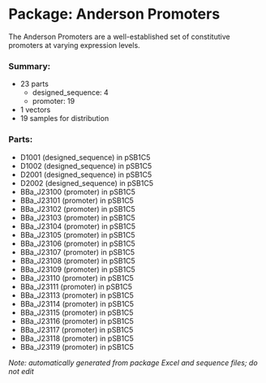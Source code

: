 # Package: Anderson Promoters

The Anderson Promoters are a well-established set of constitutive promoters at varying expression levels.

### Summary:

- 23 parts
    - designed_sequence: 4
    - promoter: 19
- 1 vectors
- 19 samples for distribution

### Parts:

- D1001 (designed_sequence) in pSB1C5
- D1002 (designed_sequence) in pSB1C5
- D2001 (designed_sequence) in pSB1C5
- D2002 (designed_sequence) in pSB1C5
- BBa_J23100 (promoter) in pSB1C5
- BBa_J23101 (promoter) in pSB1C5
- BBa_J23102 (promoter) in pSB1C5
- BBa_J23103 (promoter) in pSB1C5
- BBa_J23104 (promoter) in pSB1C5
- BBa_J23105 (promoter) in pSB1C5
- BBa_J23106 (promoter) in pSB1C5
- BBa_J23107 (promoter) in pSB1C5
- BBa_J23108 (promoter) in pSB1C5
- BBa_J23109 (promoter) in pSB1C5
- BBa_J23110 (promoter) in pSB1C5
- BBa_J23111 (promoter) in pSB1C5
- BBa_J23113 (promoter) in pSB1C5
- BBa_J23114 (promoter) in pSB1C5
- BBa_J23115 (promoter) in pSB1C5
- BBa_J23116 (promoter) in pSB1C5
- BBa_J23117 (promoter) in pSB1C5
- BBa_J23118 (promoter) in pSB1C5
- BBa_J23119 (promoter) in pSB1C5

_Note: automatically generated from package Excel and sequence files; do not edit_
